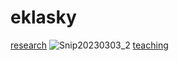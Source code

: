 # eklasky

[research](research.md)    ![Snip20230303_2](https://user-images.githubusercontent.com/126927290/222872903-a0c88864-468e-4392-8254-6fb704dcd4c7.png)
   [teaching](teaching.md)
